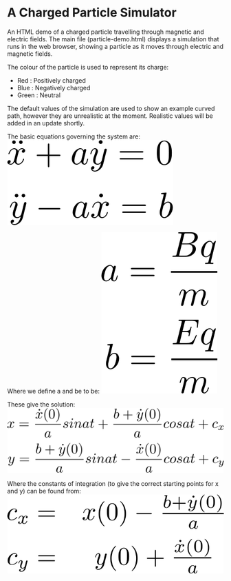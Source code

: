 # A Charged Particle Simulator
An HTML demo of a charged particle travelling through magnetic and electric fields.
The main file (particle-demo.html) displays a simulation that runs in the web browser, showing a particle as it moves through electric and magnetic fields.

The colour of the particle is used to represent its charge:
- Red : Positively charged
- Blue : Negatively charged
- Green : Neutral

The default values of the simulation are used to show an example curved path, however they are unrealistic at the moment. Realistic values will be added in an update shortly.

The basic equations governing the system are:
![Governing equations](acc-eq.png)

Where we define a and be to be:
![Defining a and b](a-and-b-eq.png)

These give the solution:
![Solution](x-and-y-eq.png)

Where the constants of integration (to give the correct starting points for x and y) can be found from:
![Constants of integration](const-eq.png)
